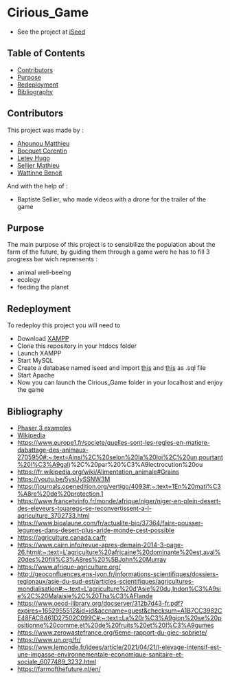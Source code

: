 # Cirious_Game

* See the project at [iSeed](wattinnebenoit.alwaysdata.net)

## Table of Contents

*   [Contributors](#contributors)
*   [Purpose](#purpose)
*   [Redeployment](#redeployment)
*   [Bibliography](#bibliography)

<a name="about"></a>
## Contributors

This project was made by :

*   [Ahounou Matthieu](https://github.com/Geud)
*   [Bocquet Corentin](https://github.com/Corentin-Bocquet)
*   [Letey Hugo](https://github.com/hletey)
*   [Sellier Mathieu](https://github.com/Sellierm)
*   [Wattinne Benoit](https://github.com/Benoit62)

And with the help of :

* Baptiste Sellier, who made videos with a drone for the trailer of the game
## Purpose

The main purpose of this project is to sensibilize the population about the farm of the future, by guiding them through a game were he has to fill 3 progress bar wich reprensents :
*   animal well-beeing
*   ecology
*   feeding the planet

## Redeployment

To redeploy this project you will need to
*  Download [XAMPP](https://www.apachefriends.org/fr/index.html)
*  Clone this repository in your htdocs folder
*  Launch XAMPP 
*  Start MySQL
*  Create a database named iseed and import [this](https://pastebin.com/Zg0XBmrN) and [this](https://pastebin.com/ZYdMFp6N) as .sql file
*  Start Apache
*  Now you can launch the Cirious_Game folder in your localhost and enjoy the game

## Bibliography

*  [Phaser 3 examples](https://phaser.io/examples/v3)
*  [Wikipedia](https://fr.wikipedia.org)
*  https://www.europe1.fr/societe/quelles-sont-les-regles-en-matiere-dabattage-des-animaux-2705950#:~:text=Ainsi%2C%20selon%20la%20loi%2C%20un,pourtant%20l%C3%A9gal)%2C%20par%20%C3%A9lectrocution%20ou
*  https://fr.wikipedia.org/wiki/Alimentation_animale#Grains
*  https://youtu.be/5ysUySSNW3M
*  https://journals.openedition.org/vertigo/4093#:~:text=1En%20mati%C3%A8re%20de%20protection,1 
*  https://www.francetvinfo.fr/monde/afrique/niger/niger-en-plein-desert-des-eleveurs-touaregs-se-reconvertissent-a-l-agriculture_3702733.html
*  https://www.bioalaune.com/fr/actualite-bio/37364/faire-pousser-legumes-dans-desert-plus-aride-monde-cest-possible
*  https://agriculture.canada.ca/fr
*  https://www.cairn.info/revue-apres-demain-2014-3-page-26.htm#:~:text=L'agriculture%20africaine%20dominante%20est,aval%20des%20fili%C3%A8res%20%5BJohn%20Murray
*  https://www.afrique-agriculture.org/
*  http://geoconfluences.ens-lyon.fr/informations-scientifiques/dossiers-regionaux/asie-du-sud-est/articles-scientifiques/agricultures-mondialisation#:~:text=L'agriculture%20d'Asie%20du,Indon%C3%A9sie%2C%20Malaisie%2C%20Tha%C3%AFlande
*  https://www.oecd-ilibrary.org/docserver/312b7d43-fr.pdf?expires=1652955512&id=id&accname=guest&checksum=A1B7CC3982CE48FAC8461D27502C099C#:~:text=La%20r%C3%A9gion%20se%20positionne%20comme,et%20de%20fruits%20et%20l%C3%A9gumes
*  https://www.zerowastefrance.org/6eme-rapport-du-giec-sobriete/
*  https://www.un.org/fr/
*  https://www.lemonde.fr/idees/article/2021/04/21/l-elevage-intensif-est-une-impasse-environnementale-economique-sanitaire-et-sociale_6077489_3232.html
*  https://farmofthefuture.nl/en/
